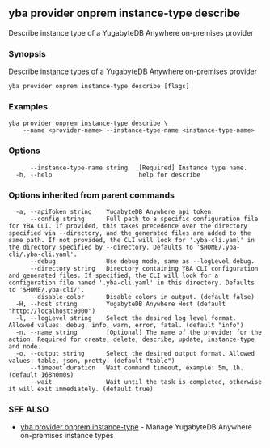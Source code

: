 ## yba provider onprem instance-type describe

Describe instance type of a YugabyteDB Anywhere on-premises provider

### Synopsis

Describe instance types of a YugabyteDB Anywhere on-premises provider

```
yba provider onprem instance-type describe [flags]
```

### Examples

```
yba provider onprem instance-type describe \
	--name <provider-name> --instance-type-name <instance-type-name>
```

### Options

```
      --instance-type-name string   [Required] Instance type name.
  -h, --help                        help for describe
```

### Options inherited from parent commands

```
  -a, --apiToken string    YugabyteDB Anywhere api token.
      --config string      Full path to a specific configuration file for YBA CLI. If provided, this takes precedence over the directory specified via --directory, and the generated files are added to the same path. If not provided, the CLI will look for '.yba-cli.yaml' in the directory specified by --directory. Defaults to '$HOME/.yba-cli/.yba-cli.yaml'.
      --debug              Use debug mode, same as --logLevel debug.
      --directory string   Directory containing YBA CLI configuration and generated files. If specified, the CLI will look for a configuration file named '.yba-cli.yaml' in this directory. Defaults to '$HOME/.yba-cli/'.
      --disable-color      Disable colors in output. (default false)
  -H, --host string        YugabyteDB Anywhere Host (default "http://localhost:9000")
  -l, --logLevel string    Select the desired log level format. Allowed values: debug, info, warn, error, fatal. (default "info")
  -n, --name string        [Optional] The name of the provider for the action. Required for create, delete, describe, update, instance-type and node.
  -o, --output string      Select the desired output format. Allowed values: table, json, pretty. (default "table")
      --timeout duration   Wait command timeout, example: 5m, 1h. (default 168h0m0s)
      --wait               Wait until the task is completed, otherwise it will exit immediately. (default true)
```

### SEE ALSO

* [yba provider onprem instance-type](yba_provider_onprem_instance-type.md)	 - Manage YugabyteDB Anywhere on-premises instance types

